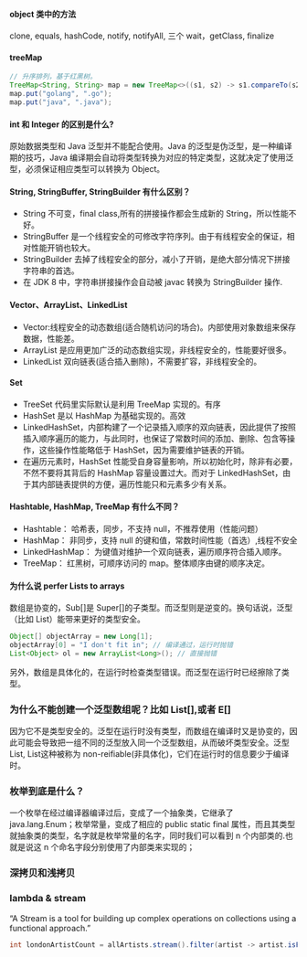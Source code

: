 #### object 类中的方法

clone, equals, hashCode, notify, notifyAll, 三个 wait，getClass, finalize

#### treeMap

```java
// 升序排列，基于红黑树。
TreeMap<String, String> map = new TreeMap<>((s1, s2) -> s1.compareTo(s2));
map.put("golang", ".go");
map.put("java", ".java");
```

#### int 和 Integer 的区别是什么?

原始数据类型和 Java 泛型并不能配合使用。Java 的泛型是伪泛型，是一种编译期的技巧，Java 编译期会自动将类型转换为对应的特定类型，这就决定了使用泛型，必须保证相应类型可以转换为 Object。

#### String, StringBuffer, StringBuilder 有什么区别？

- String 不可变，final class,所有的拼接操作都会生成新的 String，所以性能不好。
- StringBuffer 是一个线程安全的可修改字符序列。由于有线程安全的保证，相对性能开销也较大。
- StringBuilder 去掉了线程安全的部分，减小了开销，是绝大部分情况下拼接字符串的首选。
- 在 JDK 8 中，字符串拼接操作会自动被 javac 转换为 StringBuilder 操作.

#### Vector、ArrayList、LinkedList

- Vector:线程安全的动态数组(适合随机访问的场合)。内部使用对象数组来保存数据，性能差。
- ArrayList 是应用更加广泛的动态数组实现，非线程安全的，性能要好很多。
- LinkedList 双向链表(适合插入删除)，不需要扩容，非线程安全的。

#### Set

- TreeSet 代码里实际默认是利用 TreeMap 实现的。有序
- HashSet 是以 HashMap 为基础实现的。高效
- LinkedHashSet，内部构建了一个记录插入顺序的双向链表，因此提供了按照插入顺序遍历的能力，与此同时，也保证了常数时间的添加、删除、包含等操作，这些操作性能略低于 HashSet，因为需要维护链表的开销。
- 在遍历元素时，HashSet 性能受自身容量影响，所以初始化时，除非有必要，不然不要将其背后的 HashMap 容量设置过大。而对于 LinkedHashSet，由于其内部链表提供的方便，遍历性能只和元素多少有关系。

#### Hashtable, HashMap, TreeMap 有什么不同？

- Hashtable： 哈希表，同步，不支持 null，不推荐使用（性能问题）
- HashMap： 非同步，支持 null 的键和值，常数时间性能（首选）,线程不安全
- LinkedHashMap： 为键值对维护一个双向链表，遍历顺序符合插入顺序。
- TreeMap： 红黑树，可顺序访问的 map。整体顺序由键的顺序决定。

#### 为什么说 perfer Lists to arrays

数组是协变的，Sub[]是 Super[]的子类型。而泛型则是逆变的。换句话说，泛型（比如 List）能带来更好的类型安全。

```java
Object[] objectArray = new Long[1];
objectArray[0] = "I don't fit in"; // 编译通过，运行时抛错
List<Object> ol = new ArrayList<Long>(); // 直接抛错
```

另外，数组是具体化的，在运行时检查类型错误。而泛型在运行时已经擦除了类型。

### 为什么不能创建一个泛型数组呢？比如 List<String>[],或者 E[]

因为它不是类型安全的。泛型在运行时没有类型，而数组在编译时又是协变的，因此可能会导致把一组不同的泛型放入同一个泛型数组，从而破坏类型安全。泛型 List<E>, List<String>这种被称为 non-reifiable(非具体化)，它们在运行时的信息要少于编译时。

### 枚举到底是什么？

一个枚举在经过编译器编译过后，变成了一个抽象类，它继承了 java.lang.Enum；枚举常量，变成了相应的 public static final 属性，而且其类型就抽象类的类型，名字就是枚举常量的名字，同时我们可以看到 n 个内部类的.也就是说这 n 个命名字段分别使用了内部类来实现的；

### 深拷贝和浅拷贝

### lambda & stream

“A Stream is a tool for building up complex operations on collections using a functional approach.”

```java
int londonArtistCount = allArtists.stream().filter(artist -> artist.isFrom(“London”)).count();
```
